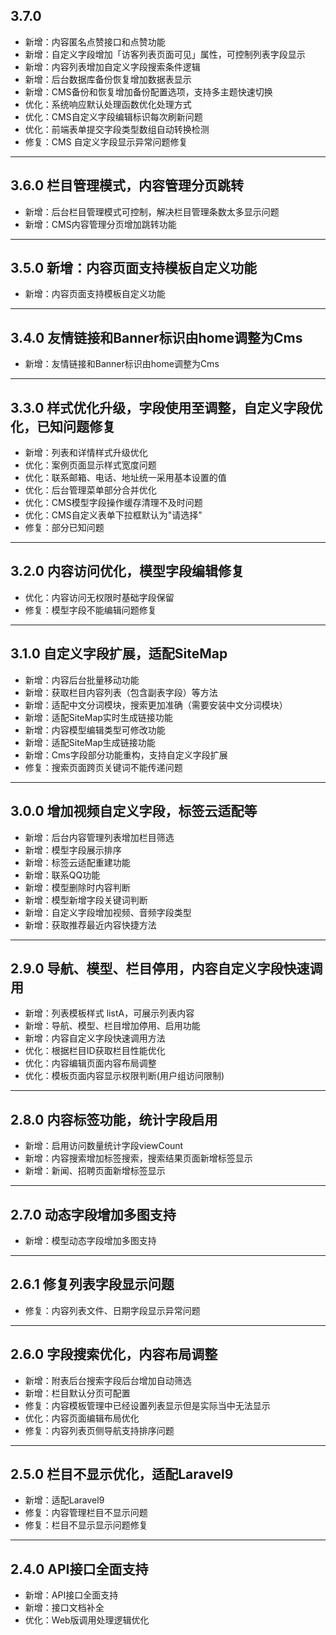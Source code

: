 ## 3.7.0

- 新增：内容匿名点赞接口和点赞功能
- 新增：自定义字段增加「访客列表页面可见」属性，可控制列表字段显示
- 新增：内容列表增加自定义字段搜索条件逻辑
- 新增：后台数据库备份恢复增加数据表显示
- 新增：CMS备份和恢复增加备份配置选项，支持多主题快速切换
- 优化：系统响应默认处理函数优化处理方式
- 优化：CMS自定义字段编辑标识每次刷新问题
- 优化：前端表单提交字段类型数组自动转换检测
- 修复：CMS 自定义字段显示异常问题修复

---

## 3.6.0 栏目管理模式，内容管理分页跳转

- 新增：后台栏目管理模式可控制，解决栏目管理条数太多显示问题
- 新增：CMS内容管理分页增加跳转功能

---

## 3.5.0 新增：内容页面支持模板自定义功能

- 新增：内容页面支持模板自定义功能

---

## 3.4.0 友情链接和Banner标识由home调整为Cms

- 新增：友情链接和Banner标识由home调整为Cms

---

## 3.3.0 样式优化升级，字段使用至调整，自定义字段优化，已知问题修复

- 新增：列表和详情样式升级优化
- 优化：案例页面显示样式宽度问题
- 优化：联系邮箱、电话、地址统一采用基本设置的值
- 优化：后台管理菜单部分合并优化
- 优化：CMS模型字段操作缓存清理不及时问题
- 优化：CMS自定义表单下拉框默认为"请选择"
- 修复：部分已知问题

---

## 3.2.0 内容访问优化，模型字段编辑修复

- 优化：内容访问无权限时基础字段保留
- 修复：模型字段不能编辑问题修复

---

## 3.1.0 自定义字段扩展，适配SiteMap

- 新增：内容后台批量移动功能
- 新增：获取栏目内容列表（包含副表字段）等方法
- 新增：适配中文分词模块，搜索更加准确（需要安装中文分词模块）
- 新增：适配SiteMap实时生成链接功能
- 新增：内容模型编辑类型可修改功能
- 新增：适配SiteMap生成链接功能
- 新增：Cms字段部分功能重构，支持自定义字段扩展
- 修复：搜索页面跨页关键词不能传递问题

---

## 3.0.0 增加视频自定义字段，标签云适配等

- 新增：后台内容管理列表增加栏目筛选
- 新增：模型字段展示排序
- 新增：标签云适配重建功能
- 新增：联系QQ功能
- 新增：模型删除时内容判断
- 新增：模型新增字段关键词判断
- 新增：自定义字段增加视频、音频字段类型
- 新增：获取推荐最近内容快捷方法

---

## 2.9.0 导航、模型、栏目停用，内容自定义字段快速调用

- 新增：列表模板样式 listA，可展示列表内容
- 新增：导航、模型、栏目增加停用、启用功能
- 新增：内容自定义字段快速调用方法
- 优化：根据栏目ID获取栏目性能优化
- 优化：内容编辑页面内容布局调整
- 优化：模板页面内容显示权限判断(用户组访问限制)

---

## 2.8.0 内容标签功能，统计字段启用

- 新增：启用访问数量统计字段viewCount
- 新增：内容搜索增加标签搜索，搜索结果页面新增标签显示
- 新增：新闻、招聘页面新增标签显示

---

## 2.7.0 动态字段增加多图支持

- 新增：模型动态字段增加多图支持

---

## 2.6.1 修复列表字段显示问题

- 修复：内容列表文件、日期字段显示异常问题

---

## 2.6.0 字段搜索优化，内容布局调整

- 新增：附表后台搜索字段后台增加自动筛选
- 新增：栏目默认分页可配置
- 修复：内容模板管理中已经设置列表显示但是实际当中无法显示
- 优化：内容页面编辑布局优化
- 修复：内容列表页侧导航支持排序问题

---

## 2.5.0 栏目不显示优化，适配Laravel9

- 新增：适配Laravel9
- 修复：内容管理栏目不显示问题
- 修复：栏目不显示显示问题修复

---

## 2.4.0 API接口全面支持

- 新增：API接口全面支持
- 新增：接口文档补全
- 优化：Web版调用处理逻辑优化
